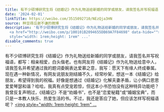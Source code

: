 ```yaml
---
title: 有不少硕博研究生将《结婚记》作为礼物送给新婚的同学或朋友，请我签名并写祝福语，都写：相亲相爱，白头偕老。也有网友将《结婚记》作为礼物送给意中人，请我签...
date: '2024-02-01'
linkTitle: https://weibo.com/3515092710/NEzQja3HN
source: 种豆得瓜谢不谦的微博
description: '有不少硕博研究生将《结婚记》作为礼物送给新婚的同学或朋友，请我签名并写祝福语，都写：相亲相爱，白头偕老。也有网友将《结婚记》作为礼物送给意中人，请我签名并希望通过我的题词委婉表达爱慕之意，我写：愿天下有缘人终成眷属。现在遇一种新情况，有网友说朋友刚结婚不久，经常吵架，想送一本《结婚记》给朋友，希望得到我的祝福。好像是想通过《结婚记》化解夫妻矛盾，让小俩口恩恩爱爱琴瑟和谐？哈哈，我真有点受宠若惊，但这本小书恐怕没有这种特异功能吧？我曾反复声明过，《结婚记》不是“劝婚书”，也不是“恋爱秘籍”或“婚姻宝典”，而只是一本教人快乐、热爱生活的书。不过，我还是答应了她，但应该怎样写祝福语呢？
  <a href="http://weibo.com/p/100101B2094655DB69A7F84698" data-hide=""><span class="url-icon"><img
  style="width: 1rem;height: 1rem" ...'
disable_comments: true
---
```

有不少硕博研究生将《结婚记》作为礼物送给新婚的同学或朋友，请我签名并写祝福语，都写：相亲相爱，白头偕老。也有网友将《结婚记》作为礼物送给意中人，请我签名并希望通过我的题词委婉表达爱慕之意，我写：愿天下有缘人终成眷属。现在遇一种新情况，有网友说朋友刚结婚不久，经常吵架，想送一本《结婚记》给朋友，希望得到我的祝福。好像是想通过《结婚记》化解夫妻矛盾，让小俩口恩恩爱爱琴瑟和谐？哈哈，我真有点受宠若惊，但这本小书恐怕没有这种特异功能吧？我曾反复声明过，《结婚记》不是“劝婚书”，也不是“恋爱秘籍”或“婚姻宝典”，而只是一本教人快乐、热爱生活的书。不过，我还是答应了她，但应该怎样写祝福语呢？ <a href="http://weibo.com/p/100101B2094655DB69A7F84698" data-hide=""><span class="url-icon"><img style="width: 1rem;height: 1rem" ...